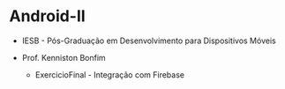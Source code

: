 # Android-II
- IESB - Pós-Graduação em Desenvolvimento para Dispositivos Móveis
- Prof. Kenniston Bonfim

  - ExercicioFinal - Integração com Firebase
